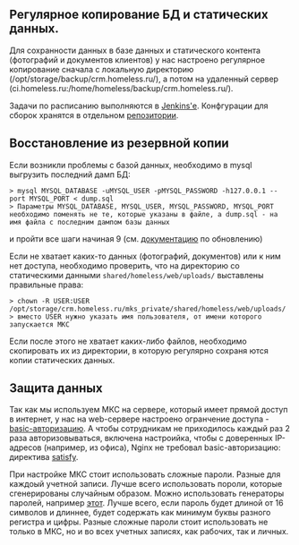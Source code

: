 ## Регулярное копирование БД и статических данных.

Для сохранности данных в базе данных и статического контента (фотографий и документов клиентов) у нас настроено регулярное копирование сначала с локальную директорию (/opt/storage/backup/crm.homeless.ru/), а потом на удаленный сервер (ci.homeless.ru:/home/homeless/backup/crm.homeless.ru/).

Задачи по расписанию выполняются в [Jenkins'е](https://ci.homeless.ru/). Конфгурации для сборок хранятся в отдельном [репозитории](https://github.com/nochlezhka/configs).


## Восстановление из резервной копии

Если возникли проблемы с базой данных, необходимо в mysql выгрузить последний дамп БД:

    > mysql MYSQL_DATABASE -uMYSQL_USER -pMYSQL_PASSWORD -h127.0.0.1 --port MYSQL_PORT < dump.sql
    > Параметры MYSQL_DATABASE, MYSQL_USER, MYSQL_PASSWORD, MYSQL_PORT необходимо поменять не те, которые указаны в файле, а dump.sql - на имя файла с последним дампом базы данных

и пройти все шаги начиная 9 (см. [документацию](05-update.md) по обновлению) 


Если не хватает каких-то данных (фотографий, документов) или к ним нет доступа, необходимо проверить, что на директорию со статическими данными `shared/homeless/web/uploads/` выставлены правильные права:

    > сhown -R USER:USER /opt/storage/crm.homeless.ru/mks_private/shared/homeless/web/uploads/
    > вместо USER нужно указать имя пользователя, от имени которого запускается МКС

Если после этого не хватает каких-либо файлов, необходимо скопировать их из директории, в которую регулярно сохраня
ются копии статических данных.


## Защита данных

Так как мы используем МКС на сервере, который имеет прямой доступ в интернет, у нас на web-сервере настроено огранчение доступа - [basic-авторизацию](https://nginx.org/ru/docs/http/ngx_http_auth_basic_module.html).
А чтобы сотрудникам не приходилось каждый раз 2 раза авторизовываться, включена настроийка, чтобы с доверенных IP-адресов (например, из офиса), Nginx не требовал basic-авторизацию: директива [satisfy](http://nginx.org/ru/docs/http/ngx_http_core_module.html#satisfy).

При настройке МКС стоит использовать сложные пароли. Разные для каждоый учетной записи. Лучше всего использовать пороли, которые сгенерированы случайным образом. Можно использовать генераторы паролей, например [этот](https://passwordsgenerator.net/). Лучше всего, если пароль будет длиной от 16 символов и длиннее, будет содержать как минимум буквы разного регистра и цифры. Разные сложные пароли стоит использовать не только в МКС, но и во всех учетных записях, как рабочих, так и личных.
